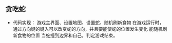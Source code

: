 ## 贪吃蛇

* 代码实现：
  游戏主界面、设置地图、设置蛇、随机刷新食物
  在游戏运行时，通过方向键的键入可以改变蛇的方向，并且要能使蛇的位置发生变化
  能随机刷新食物的位置
  当蛇撞到边界和自己，判定游戏结束。





